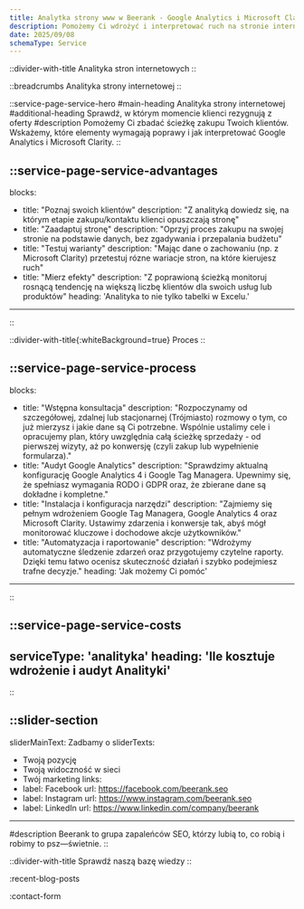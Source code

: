 ```yaml
---
title: Analytka strony www w Beerank - Google Analytics i Microsoft Clarity
description: Pomożemy Ci wdrożyć i interpretować ruch na stronie internetowej Twojej firmy. Wdrożymy narzędzia Google, Meta i Microsoft Clarity.
date: 2025/09/08
schemaType: Service
---
```


::divider-with-title
Analityka stron internetowych
::

::breadcrumbs
Analityka strony internetowej
::

::service-page-service-hero
#main-heading
Analityka strony internetowej
#additional-heading
Sprawdź, w którym momencie klienci rezygnują z oferty
#description
Pomożemy Ci zbadać ścieżkę zakupu Twoich klientów. Wskażemy, które elementy wymagają poprawy i jak interpretować Google Analytics i Microsoft Clarity.
::

::service-page-service-advantages
---
blocks: 
- title: "Poznaj swoich klientów"
  description: "Z analityką dowiedz się, na którym etapie zakupu/kontaktu klienci opuszczają stronę"
- title: "Zaadaptuj stronę"
  description: "Oprzyj proces zakupu na swojej stronie na podstawie danych, bez zgadywania i przepalania budżetu"
- title: "Testuj warianty"
  description: "Mając dane o zachowaniu (np. z Microsoft Clarity) przetestuj rózne wariacje stron, na które kierujesz ruch"
- title: "Mierz efekty"
  description: "Z poprawioną ścieżką monitoruj rosnącą tendencję na większą liczbę klientów dla swoich usług lub produktów"
heading: 'Analityka to nie tylko tabelki w Excelu.'
---
::

::divider-with-title{:whiteBackground=true}
Proces
::

::service-page-service-process
---
blocks: 
- title: "Wstępna konsultacja"
  description: "Rozpoczynamy od szczegółowej, zdalnej lub stacjonarnej (Trójmiasto) rozmowy o tym, co już mierzysz i jakie dane są Ci potrzebne. Wspólnie ustalimy cele i opracujemy plan, który uwzględnia całą ścieżkę sprzedaży - od pierwszej wizyty, aż po konwersję (czyli zakup lub wypełnienie formularza)."
- title: "Audyt Google Analytics"
  description: "Sprawdzimy aktualną konfigurację Google Analytics 4 i Google Tag Managera. Upewnimy się, że spełniasz wymagania RODO i GDPR oraz, że zbierane dane są dokładne i kompletne."
- title: "Instalacja i konfiguracja narzędzi"
  description: "Zajmiemy się pełnym wdrożeniem Google Tag Managera, Google Analytics 4 oraz Microsoft Clarity. Ustawimy zdarzenia i konwersje tak, abyś mógł monitorować kluczowe i dochodowe akcje użytkowników."
- title: "Automatyzacja i raportowanie"
  description: "Wdrożymy automatyczne śledzenie zdarzeń oraz przygotujemy czytelne raporty. Dzięki temu łatwo ocenisz skuteczność działań i szybko podejmiesz trafne decyzje."
heading: 'Jak możemy Ci pomóc'
---
::

::service-page-service-costs
---
serviceType: 'analityka'
heading: 'Ile kosztuje wdrożenie i audyt Analityki'
---
::

::slider-section
---
sliderMainText: Zadbamy o
sliderTexts:
- Twoją pozycję
- Twoją widoczność w sieci
- Twój marketing
links:
- label: Facebook
  url: https://facebook.com/beerank.seo
- label: Instagram
  url: https://www.instagram.com/beerank.seo
- label: LinkedIn
  url: https://www.linkedin.com/company/beerank
---
#description
Beerank to grupa zapaleńców SEO, którzy lubią to, co robią i robimy to psz—świetnie.
::

::divider-with-title
Sprawdź naszą bazę wiedzy
::

:recent-blog-posts

:contact-form